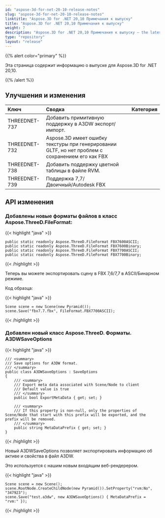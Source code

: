 ```yaml
---
id: "aspose-3d-for-net-20-10-release-notes"
slug: "aspose-3d-for-net-20-10-release-notes"
linktitle: "Aspose.3D for .NET 20,10 Примечания к выпуску"
title: "Aspose.3D for .NET 20,10 Примечания к выпуску"
weight: 7
description: "Aspose.3D for .NET 20,10 Примечания к выпуску – the latest updates and fixes."
type: "repository"
layout: "release"
---
```

{{% alert color="primary" %}}

Эта страница содержит информацию о выпуске для Aspose.3D for .NET 20,10.

{{% /alert %}}
## **Улучшения и изменения**

|**Ключ**|**Сводка**|**Категория**|
|:- |:- |:- |
|THREEDNET-737 |Добавить примитивную поддержку в A3DW экспорт/импорт.|
|THREEDNET-732 |Aspose.3D имеет ошибку текстуры при генерировании GLTF, но нет проблем с сохранением его как FBX|
|THREEDNET-738 |Добавить поддержку цветной таблицы в файле RVM.|
|THREEDNET-739 |Поддержка 7,7/Двоичный/Autodesk FBX|

## API изменения ##

### Добавлены новые форматы файлов в класс Aspose.ThreeD.FileFormat:

{{< highlight "java" >}}

    public static readonly Aspose.ThreeD.FileFormat FBX7600ASCII;
    public static readonly Aspose.ThreeD.FileFormat FBX7600Binary;
    public static readonly Aspose.ThreeD.FileFormat FBX7700ASCII;
    public static readonly Aspose.ThreeD.FileFormat FBX7700Binary;

{{< /highlight >}}

Теперь вы можете экспортировать сцену в FBX 7,6/7,7 в ASCII/Бинарном режиме.

Код образца:

{{< highlight "java" >}}

    Scene scene = new Scene(new Pyramid());
    scene.Save("fbx7.7.fbx", FileFormat.FBX7700ASCII);

{{< /highlight >}}


### Добавлен новый класс Aspose.ThreeD. Форматы. A3DWSaveOptions

{{< highlight "java" >}}

    /// <summary>
    /// Save options for A3DW format.
    /// </summary>
    public class A3DWSaveOptions : SaveOptions
    {
        /// <summary>
        /// Export meta data associated with Scene/Node to client
        /// Default value is true
        /// </summary>
        public bool ExportMetaData { get; set; }

        /// <summary>
        /// If this property is non-null, only the properties of Scene/Node that start with this prefix will be exported, and the prefix will be removed.
        /// </summary>
        public string MetaDataPrefix { get; set; }
    }

{{< /highlight >}}

Новый A3DWSaveOptions позволяет экспортировать информацию об активе и свойства в файл A3DW.

Это используется с нашим новым входящим веб-рендерером.

{{< highlight "java" >}}

    Scene scene = new Scene();
    scene.RootNode.CreateChildNode(new Pyramid()).SetProperty("rvm:No", "347923");
    scene.Save("test.a3dw", new A3DWSaveOptions() { MetaDataPrefix = "rvm:" });

{{< /highlight >}}
